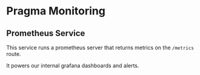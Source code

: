 # Pragma Monitoring

## Prometheus Service

This service runs a prometheus server that returns metrics on the `/metrics` route.

It powers our internal grafana dashboards and alerts.
